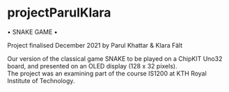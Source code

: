 # projectParulKlara

• SNAKE GAME •

Project finalised December 2021
by Parul Khattar & Klara Fält

Our version of the classical game SNAKE to be played on a ChipKIT Uno32 board, and presented on an OLED display (128 x 32 pixels).  
The project was an examining part of the course IS1200 at KTH Royal Institute of Technology.
